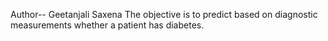 Author-- Geetanjali Saxena
The objective is to predict based on diagnostic measurements whether a patient has diabetes.
